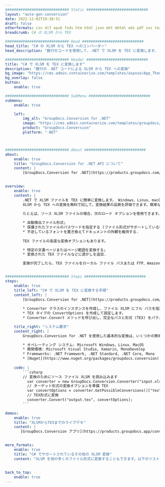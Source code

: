 ```yaml
---
############################# Static ############################
layout: "auto-gen-conversion"
date: 2022-11-02T19:38:51
draft: false
otherformats: csv dif epub fods htm html json mht mhtml ods pdf sxc tex tsv xlam xls xlsb xlsm xlsx xlt xltm xltx xml xps
breadcrumb: C# の XLSM から TEX

############################# Head ############################
head_title: "C# の XLSM から TEX へのコンバーター"
head_description: "数行のコードを使用して、.NET で XLSM を TEX に変換します。 GroupDocs ドキュメント変換 API を使用して、160 を超えるファイル形式を変換します。"

############################# Header ############################
title: "C# で XLSM を TEX に変換します"
description: "数行の .NET コードによる XLSM から TEX への変換"
bg_image: "https://cms.admin.containerize.com/templates/aspose/App_Themes/V3/images/bg/header1.png"
bg_overlay: false
button:
    enable: true

############################# SubMenu ############################
submenu:
    enable: true

    left:
        img_alt: "GroupDocs.Conversion for .NET"
        image: "https://cms.admin.containerize.com/templates/groupdocs/images/product-logos/90x90-noborder/groupdocs-conversion-net.png"
        product: "GroupDocs.Conversion"
        platform: ".NET"



############################# About ############################
about:
    enable: true
    title: "GroupDocs.Conversion for .NET API について"
    content: |
        [GroupDocs.Conversion for .NET](https://products.groupdocs.com/conversion/net/) を使用して、Microsoft Word、Excel、PowerPoint、PDF、Visio、およびその他の形式を変換できます。 GroupDocs.Conversion は、高いパフォーマンスが要求されるバックエンドおよび内部システムに適したスタンドアロン API です。 Microsoft や Open Office などのソフトウェアには依存しません。
    

overview:
    enable: true
    content: |
        .NET で XLSM ファイルを TEX に簡単に変換します。 Windows、Linux、macOS など、任意のプラットフォームで C# コード行を 2 行だけ使用できます。
        XLSM から TEX への変換を無料で試して、変換結果の品質を評価できます。簡単なファイル変換のシナリオに加えて、ソース XLSM ファイルをロードし、出力 TEX 結果を保存するためのより高度なオプションを試すことができます。 
        
        たとえば、ソース XLSM ファイルの場合、次のロード オプションを使用できます。

        * 自動検出ファイル形式;
        * 保護されたファイルのパスワードを指定する (ファイル形式がサポートしている場合);
        * 不足しているフォントを置き換えてドキュメントの外観を維持する.
        
        TEX ファイルの高度な変換オプションもあります。

        * 特定の文書ページまたはページ範囲を変換する;
        * 変換された TEX ファイルなどに透かしを追加.

        変換が完了したら、TEX ファイルをローカル ファイル パスまたは FTP、Amazon S3、Google Drive、Dropbox などのサードパーティ ストレージに保存できます。注意してください - XLSM を {{ に変換するにはTO}} MS Office、Open Office、Adobe Acrobat Reader などの追加のソフトウェアをインストールする必要はありません。


############################# Steps ############################
steps:
    enable: true
    title_left: "C# で XLSM を TEX に変換する手順"
    content_left: |
        [GroupDocs.Conversion for .NET](https://products.groupdocs.com/conversion/net/) を使用すると、開発者は数行のコードで XLSM ファイルを TEX に簡単に変換できます。
        
        * Converter クラスのインスタンスを作成し、ファイル XLSM にフル パスを指定します。
        * TEX タイプの ConvertOptions を作成して設定します。
        * Converter.Convert メソッドを呼び出し、完全なパスと形式 (TEX) をパラメーターとして渡します。

    title_right: "システム要求"
    content_right: |
        GroupDocs.Conversion for .NET を使用した基本的な変換は、いくつかの簡単な手順で実行できます。当社の API は、すべての主要なプラットフォームとオペレーティング システムでサポートされています。以下のコードを実行する前に、システムに次の前提条件がインストールされていることを確認してください。

        * オペレーティング システム: Microsoft Windows、Linux、MacOS
        * 開発環境: Microsoft Visual Studio, Xamarin, MonoDevelop
        * Frameworks: .NET Framework, .NET Standard, .NET Core, Mono
        * [Nuget](https://www.nuget.org/packages/groupdocs.conversion) から最新の GroupDocs.Conversion for .NET を取得します
         
    code: |
        ```csharp    
        // 変換のためにソース ファイル XLSM を読み込みます
          var converter = new GroupDocs.Conversion.Converter("input.xlsm");
          // ターゲット形式の変換オプションを準備 TEX
          var convertOptions = converter.GetPossibleConversions()["tex"].ConvertOptions;
          // TEX形式に変換
          converter.Convert("output.tex", convertOptions);
        ```

demos:
    enable: true
    title: "XLSMからTEXまでのライブデモ"
    content: |
       [GroupDocs.Conversion アプリ](https://products.groupdocs.app/conversion/family) Web サイトにアクセスして、今すぐ XLSM を TEX に変換してください。オンラインデモには次の利点があります
          

more_formats:
    enable: true
    title: "C# でサポートされているその他の XLSM 変換"
    content: "XLSM を他の多くのファイル形式に変換することもできます。以下のリストをご覧ください。"
       
       
back_to_top:
    enable: true
---
```

